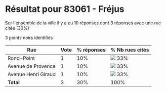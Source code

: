 # Résultat pour 83061 - Fréjus

Sur l'ensemble de la ville il y a eu 10 réponses dont 3 réponses avec une rue citée (30%)

3 points noirs identifiés

| Rue | Vote | % réponses | % Nb rues cités|
|-----|------|------------|----------------|
| Rond-Point | 1 | 10% | <img src="../../img/bar_33.gif" />&nbsp;33%|
| Avenue de Provence | 1 | 10% | <img src="../../img/bar_33.gif" />&nbsp;33%|
| Avenue Henri Giraud | 1 | 10% | <img src="../../img/bar_33.gif" />&nbsp;33%|
| **Total** | 3 | 30% | 100%|
